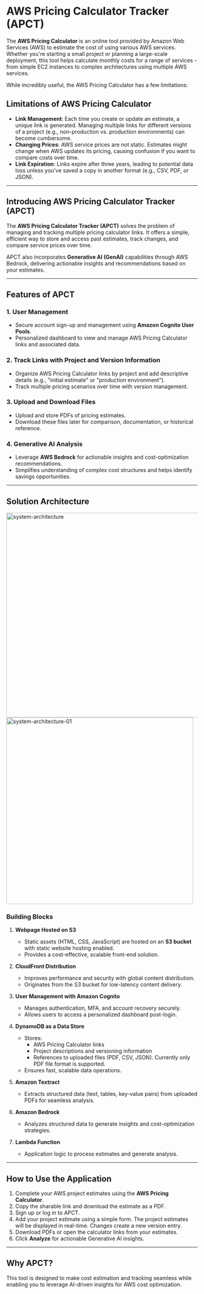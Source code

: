 # AWS Pricing Calculator Tracker (APCT)

The **AWS Pricing Calculator** is an online tool provided by Amazon Web Services (AWS) to estimate the cost of using various AWS services. Whether you're starting a small project or planning a large-scale deployment, this tool helps calculate monthly costs for a range of services - from simple EC2 instances to complex architectures using multiple AWS services.

While incredibly useful, the AWS Pricing Calculator has a few limitations:

## Limitations of AWS Pricing Calculator
- **Link Management**: Each time you create or update an estimate, a unique link is generated. Managing multiple links for different versions of a project (e.g., non-production vs. production environments) can become cumbersome.  
- **Changing Prices**: AWS service prices are not static. Estimates might change when AWS updates its pricing, causing confusion if you want to compare costs over time.  
- **Link Expiration**: Links expire after three years, leading to potential data loss unless you've saved a copy in another format (e.g., CSV, PDF, or JSON).

---

## Introducing AWS Pricing Calculator Tracker (APCT)

The **AWS Pricing Calculator Tracker (APCT)** solves the problem of managing and tracking multiple pricing calculator links. It offers a simple, efficient way to store and access past estimates, track changes, and compare service prices over time.  

APCT also incorporates **Generative AI (GenAI)** capabilities through AWS Bedrock, delivering actionable insights and recommendations based on your estimates.

---

## Features of APCT

### 1. **User Management**
- Secure account sign-up and management using **Amazon Cognito User Pools**.  
- Personalized dashboard to view and manage AWS Pricing Calculator links and associated data.  

### 2. **Track Links with Project and Version Information**
- Organize AWS Pricing Calculator links by project and add descriptive details (e.g., "initial estimate" or "production environment").  
- Track multiple pricing scenarios over time with version management.

### 3. **Upload and Download Files**
- Upload and store PDFs of pricing estimates.  
- Download these files later for comparison, documentation, or historical reference.  

### 4. **Generative AI Analysis**
- Leverage **AWS Bedrock** for actionable insights and cost-optimization recommendations.  
- Simplifies understanding of complex cost structures and helps identify savings opportunities.

---

## Solution Architecture

<img width="539" alt="system-architecture" src="https://github.com/user-attachments/assets/1ecfb898-f066-4615-b25a-e105d74b04cc">

<img width="492" alt="system-architecture-01" src="https://github.com/user-attachments/assets/11aa209c-6d81-41d1-923f-2284c26d0726">

### **Building Blocks**

1. **Webpage Hosted on S3**  
   - Static assets (HTML, CSS, JavaScript) are hosted on an **S3 bucket** with static website hosting enabled.  
   - Provides a cost-effective, scalable front-end solution.

2. **CloudFront Distribution**  
   - Improves performance and security with global content distribution.  
   - Originates from the S3 bucket for low-latency content delivery.

3. **User Management with Amazon Cognito**  
   - Manages authentication, MFA, and account recovery securely.  
   - Allows users to access a personalized dashboard post-login.

4. **DynamoDB as a Data Store**  
   - Stores:
     - AWS Pricing Calculator links  
     - Project descriptions and versioning information  
     - References to uploaded files (PDF, CSV, JSON). Currently only PDF file format is supported.   
   - Ensures fast, scalable data operations.  

5. **Amazon Textract**  
   - Extracts structured data (text, tables, key-value pairs) from uploaded PDFs for seamless analysis.

6. **Amazon Bedrock**  
   - Analyzes structured data to generate insights and cost-optimization strategies.  

6. **Lambda Function**  
   - Application logic to process estimates and generate analysis.  
---

## How to Use the Application

1. Complete your AWS project estimates using the **AWS Pricing Calculator**.  
2. Copy the sharable link and download the estimate as a PDF.  
3. Sign up or log in to APCT.  
4. Add your project estimate using a simple form. The project estimates will be displayed in real-time. Changes create a new version entry.  
5. Download PDFs or open the calculator links from your estimates.  
6. Click **Analyze** for actionable Generative AI insights.  

---

## Why APCT?

This tool is designed to make cost estimation and tracking seamless while enabling you to leverage AI-driven insights for AWS cost optimization. 
